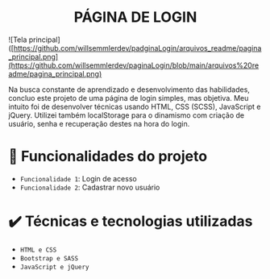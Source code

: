 <h1 align="center"> PÁGINA DE LOGIN </h1>

![Tela principal]([https://github.com/willsemmlerdev/padginaLogin/arquivos_readme/pagina_principal.png](https://github.com/willsemmlerdev/paginaLogin/blob/main/arquivos%20readme/pagina_principal.png)

Na busca constante de aprendizado e desenvolvimento das habilidades, concluo este projeto de uma página de login simples, mas objetiva. Meu intuito foi de desenvolver técnicas usando HTML, CSS (SCSS), JavaScript e jQuery. Utilizei também localStorage para o dinamismo com criação de usuário, senha e recuperação destes na hora do login.


# 🔨 Funcionalidades do projeto

- `Funcionalidade 1`: Login de acesso
- `Funcionalidade 2`: Cadastrar novo usuário



# ✔️ Técnicas e tecnologias utilizadas

- ``HTML e CSS``
- ``Bootstrap e SASS``
- ``JavaScript e jQuery``

